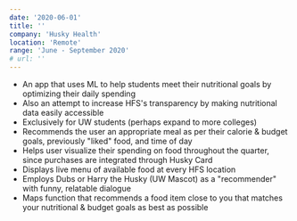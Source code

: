 ```yaml
---
date: '2020-06-01'
title: ''
company: 'Husky Health'
location: 'Remote'
range: 'June - September 2020'
# url: ''
---
```


- An app that uses ML to help students meet their nutritional goals by optimizing their daily spending
- Also an attempt to increase HFS's transparency by making nutritional data easily accessible
- Exclusively for UW students (perhaps expand to more colleges)
- Recommends the user an appropriate meal as per their calorie & budget goals, previously "liked" food, and time of day
- Helps user visualize their spending on food throughout the quarter, since purchases are integrated through Husky Card
- Displays live menu of available food at every HFS location
- Employs Dubs or Harry the Husky (UW Mascot) as a "recommender" with funny, relatable dialogue
- Maps function that recommends a food item close to you that matches your nutritional & budget goals as best as possible
